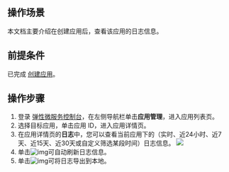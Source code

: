 ## 操作场景

本文档主要介绍在创建应用后，查看该应用的日志信息。

## 前提条件

已完成 [创建应用](https://cloud.tencent.com/document/product/1371/53294)。

## 操作步骤

1. 登录 [弹性微服务控制台](https://console.cloud.tencent.com/tem)，在左侧导航栏单击**应用管理**，进入应用列表页。
2. 选择目标应用，单击应用 ID，进入应用详情页。 
3. 在应用详情页的**日志**中，您可以查看当前应用下的（实时、近24小时、近7天、近15天、近30天或自定义筛选某段时间）日志信息。
![](https://main.qcloudimg.com/raw/ba40df3c8d6f5f4c63f67843cf046a43.png)
4. 单击![img](https://main.qcloudimg.com/raw/6dbd3cdbeaf3166deb25ca4c58d037ee.png)可自动刷新日志信息。
5. 单击![img](https://main.qcloudimg.com/raw/dbf7515edb67716761c7389a9f57e744.png)可将日志导出到本地。


